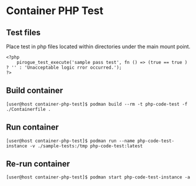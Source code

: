 # Container PHP Test

## Test files
Place test in php files located within directories under the main mount point.
```
<?php 
    pirogue_test_execute('sample pass test', fn () => (true == true ) ? '' : 'Unacceptable logic rror occurred.');
?>
```

## Build container
```
[user@host container-php-test]$ podman build --rm -t php-code-test -f ./Containerfile .
```

## Run container
```
[user@host container-php-test]$ podman run --name php-code-test-instance -v ./sample-tests:/tmp php-code-test:latest
```

## Re-run container
```
[user@host container-php-test]$ podman start php-code-test-instance -a
```
